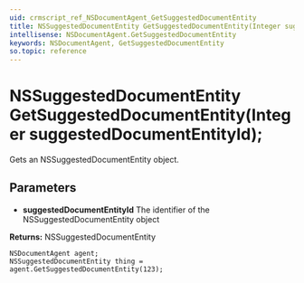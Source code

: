 ```yaml
---
uid: crmscript_ref_NSDocumentAgent_GetSuggestedDocumentEntity
title: NSSuggestedDocumentEntity GetSuggestedDocumentEntity(Integer suggestedDocumentEntityId);
intellisense: NSDocumentAgent.GetSuggestedDocumentEntity
keywords: NSDocumentAgent, GetSuggestedDocumentEntity
so.topic: reference
---
```


# NSSuggestedDocumentEntity GetSuggestedDocumentEntity(Integer suggestedDocumentEntityId);

Gets an NSSuggestedDocumentEntity object.

## Parameters

* **suggestedDocumentEntityId** The identifier of the NSSuggestedDocumentEntity object

**Returns:** NSSuggestedDocumentEntity

```crmscript
NSDocumentAgent agent;
NSSuggestedDocumentEntity thing = agent.GetSuggestedDocumentEntity(123);
```

